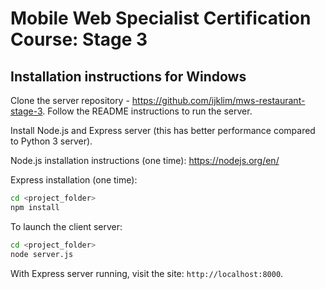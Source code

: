# Mobile Web Specialist Certification Course: Stage 3

## Installation instructions for Windows

Clone the server repository - https://github.com/ijklim/mws-restaurant-stage-3. Follow the README instructions to run the server.

Install Node.js and Express server (this has better performance compared to Python 3 server).

Node.js installation instructions (one time): https://nodejs.org/en/

Express installation (one time):

```bash
cd <project_folder>
npm install
```

To launch the client server:

```bash
cd <project_folder>
node server.js
```

With Express server running, visit the site: `http://localhost:8000`.

